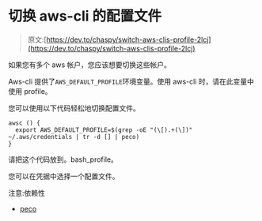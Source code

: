 # 切换 aws-cli 的配置文件

> 原文:[https://dev.to/chaspy/switch-aws-clis-profile-2lcj](https://dev.to/chaspy/switch-aws-clis-profile-2lcj)

如果您有多个 aws 帐户，您应该想要切换这些帐户。

Aws-cli 提供了`AWS_DEFAULT_PROFILE`环境变量。使用 aws-cli 时，请在此变量中使用 profile。

您可以使用以下代码轻松地切换配置文件。

```
awsc () {
  export AWS_DEFAULT_PROFILE=$(grep -oE "(\[).+(\])" ~/.aws/credentials | tr -d [] | peco)
} 
```

请把这个代码放到。bash_profile。

您可以在凭据中选择一个配置文件。

注意:依赖性

*   [peco](https://github.com/peco/peco)